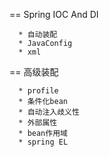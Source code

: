 == Spring IOC And DI
  
      * 自动装配
      * JavaConfig
      * xml
      
== 高级装配
  
      * profile
      * 条件化bean
      * 自动注入歧义性
      * 外部属性
      * bean作用域
      * spring EL

